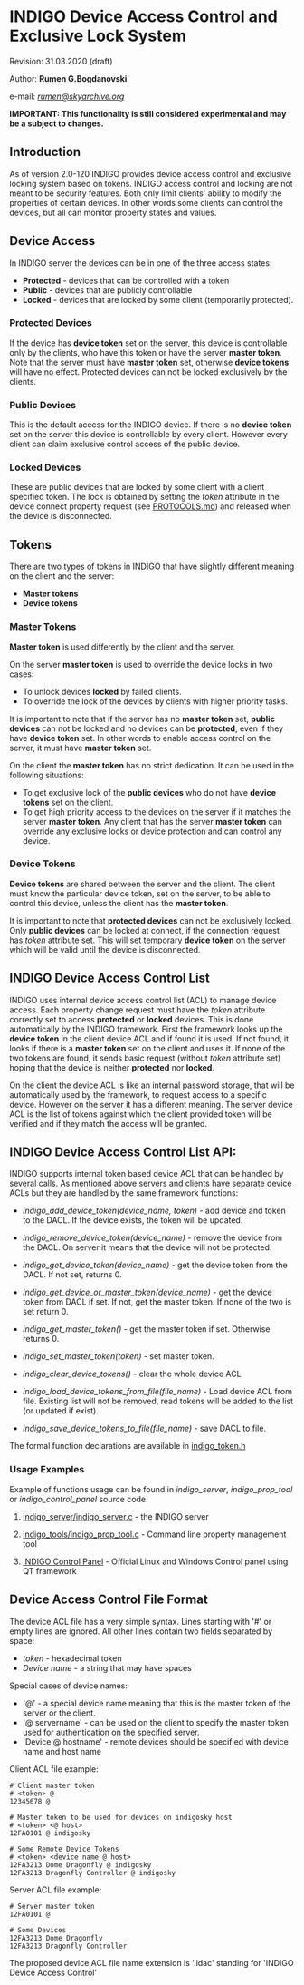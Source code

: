 # INDIGO Device Access Control and Exclusive Lock System
Revision: 31.03.2020 (draft)

Author: **Rumen G.Bogdanovski**

e-mail: *rumen@skyarchive.org*

**IMPORTANT: This functionality is still considered experimental and may be a subject to changes.**

## Introduction

As of version 2.0-120 INDIGO provides device access control and exclusive locking system based on tokens. INDIGO access control and locking are not meant to be security features. Both only limit clients' ability to modify the properties of certain devices. In other words some clients can control the devices, but all can monitor property states and values.

## Device Access
In INDIGO server the devices can be in one of the three access states:
- **Protected** - devices that can be controlled with a token
- **Public** - devices that are publicly controllable
- **Locked** - devices that are locked by some client (temporarily protected).

### Protected Devices
If the device has **device token** set on the server, this device is controllable only by the clients, who have this token or have the server **master token**. Note that the server must have **master token** set, otherwise **device tokens** will have no effect. Protected devices can not be locked exclusively by the clients.

### Public Devices
This is the default access for the INDIGO device. If there is no **device token** set on the server this device is controllable by every client. However every client can claim exclusive control access of the public device.

### Locked Devices
These are public devices that are locked by some client with a client specified token. The lock is obtained by setting the *token* attribute in the device connect property request (see [PROTOCOLS.md](https://github.com/indigo-astronomy/indigo/blob/master/indigo_docs/PROTOCOLS.md)) and released when the device is disconnected.


## Tokens
There are two types of tokens in INDIGO that have slightly different meaning on the client and the server:

- **Master tokens**
- **Device tokens**

### Master Tokens
**Master token** is used differently by the client and the server.

On the server **master token** is used to override the device locks in two cases:
- To unlock devices **locked** by failed clients.
- To override the lock of the devices by clients with higher priority tasks.

It is important to note that if the server has no **master token** set, **public devices** can not be locked and no devices can be **protected**, even if they have **device token** set. In other words to enable access control on the server, it must have **master token** set.

On the client the **master token** has no strict dedication. It can be used in the following situations:
- To get exclusive lock of the **public devices** who do not have **device tokens** set on the client.
- To get high priority access to the devices on the server if it matches the server **master token**. Any client that has the server **master token** can override any exclusive locks or device protection and can control any device.

### Device Tokens
**Device tokens** are shared between the server and the client. The client must know the particular device token, set on the server, to be able to control this device, unless the client has the **master token**.

It is important to note that **protected devices** can not be exclusively locked. Only **public devices** can be locked at connect, if the connection request has *token* attribute set. This will set temporary **device token** on the server which will be valid until the device is disconnected.

## INDIGO Device Access Control List

INDIGO uses internal device access control list (ACL) to manage device access. Each property change request must have the *token* attribute correctly set to access **protected** or **locked** devices. This is done automatically by the INDIGO framework. First the framework looks up the **device token** in the client device ACL and if found it is used. If not found, it looks if there is a **master token** set on the client and uses it. If none of the two tokens are found, it sends basic request (without *token* attribute set) hoping that the device is neither **protected** nor **locked**.

On the client the device ACL is like an internal password storage, that will be automatically used by the framework, to request access to a specific device. However on the server it has a different meaning. The server device ACL is the list of tokens against which the client provided token will be verified and if they match the access will be granted.

## INDIGO Device Access Control List API:

INDIGO supports internal token based device ACL that can be handled by several calls. As mentioned above servers and clients have separate device ACLs but they are handled by the same framework functions:

- *indigo_add_device_token(device_name, token)* - add device and token to the DACL. If the device exists, the token will be updated.

- *indigo_remove_device_token(device_name)* - remove the device from the DACL. On server it means that the device will not be protected.

- *indigo_get_device_token(device_name)* - get the device token from the DACL. If not set, returns 0.

- *indigo_get_device_or_master_token(device_name)* - get the device token from DACL if set. If not, get the master token. If none of the two is set return 0.

- *indigo_get_master_token()* - get the master token if set. Otherwise returns 0.

- *indigo_set_master_token(token)* - set master token.

- *indigo_clear_device_tokens()* - clear the whole device ACL

- *indigo_load_device_tokens_from_file(file_name)* - Load device ACL from file. Existing list will not be removed, read tokens will be added to the list (or updated if exist).

- *indigo_save_device_tokens_to_file(file_name)* - save DACL to file.

The formal function declarations are available in [indigo_token.h](https://github.com/indigo-astronomy/indigo/blob/master/indigo_libs/indigo/indigo_token.h)

### Usage Examples

Example of functions usage can be found in *indigo_server*, *indigo_prop_tool* or *indigo_control_panel* source code.

1. [indigo_server/indigo_server.c](https://github.com/indigo-astronomy/indigo/blob/master/indigo_server/indigo_server.c) - the INDIGO server

1. [indigo_tools/indigo_prop_tool.c](https://github.com/indigo-astronomy/indigo/blob/master/indigo_tools/indigo_prop_tool.c) - Command line property management tool

1. [INDIGO Control Panel](https://github.com/indigo-astronomy/control-panel) - Official Linux and Windows Control panel using QT framework

## Device Access Control File Format
The device ACL file has a very simple syntax. Lines starting with '#' or empty lines are ignored.
All other lines contain two fields separated by space:
- *token* - hexadecimal token
- *Device name* - a string that may have spaces

Special cases of device names:
- '@' - a special device name meaning that this is the master token of the server or the client.
- '@ servername' - can be used on the client to specify the master token used for authentication on the specified server.
- 'Device @ hostname' - remote devices should be specified with device name and host name

Client ACL file example:
```
# Client master token
# <token> @
12345678 @

# Master token to be used for devices on indigosky host
# <token> <@ host>
12FA0101 @ indigosky

# Some Remote Device Tokens
# <token> <device name @ host>
12FA3213 Dome Dragonfly @ indigosky
12FA3213 Dragonfly Controller @ indigosky
```

Server ACL file example:
```
# Server master token
12FA0101 @

# Some Devices
12FA3213 Dome Dragonfly
12FA3213 Dragonfly Controller
```

The proposed device ACL file name extension is '.idac' standing for 'INDIGO Device Access Control'
